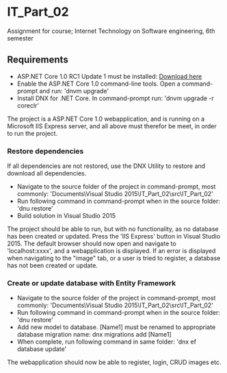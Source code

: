 # IT_Part_02
Assignment for course; Internet Technology on Software engineering, 6th semester

## Requirements
* ASP.NET Core 1.0 RC1 Update 1 must be installed: [Download here](https://get.asp.net/OtherDownloads)
* Enable the ASP.NET Core 1.0 command-line tools. Open a command-prompt and run: 'dnvm upgrade'
* Install DNX for .NET Core. In command-prompt run: 'dnvm upgrade -r coreclr'

The project is a ASP.NET Core 1.0 webapplication, and is running on a Microsoft IIS Express server, and all above must therefor be meet, in order to run the project.

### Restore dependencies
If all dependencies are not restored, use the DNX Utility to restore and download all dependencies.
* Navigate to the source folder of the project in command-prompt, most commonly: 'Documents\Visual Studio 2015\IT_Part_02\src\IT_Part_02'
* Run following command in command-prompt when in the source folder: 'dnu restore'
* Build solution in Visual Studio 2015

The project should be able to run, but with no functionality, as no database has been created or updated. Press the 'IIS Express' button in Visual Studio 2015. The default browser should now open and navigate to 'localhost:xxxx', and a webapplication is displayed. If an error is displayed when navigating to the "image" tab, or a user is tried to register, a database has not been created or update.

### Create or update database with Entity Framework
* Navigate to the source folder of the project in command-prompt, most commonly: 'Documents\Visual Studio 2015\IT_Part_02\src\IT_Part_02'
* Run following command in command-prompt when in the source folder: 'dnu restore'
* Add new model to database. [Name1] must be renamed to appropriate database migration name: dnx migrations add [Name1]
* When complete, run following command in same folder: 'dnx ef database update'

The webapplication should now be able to register, login, CRUD images etc.